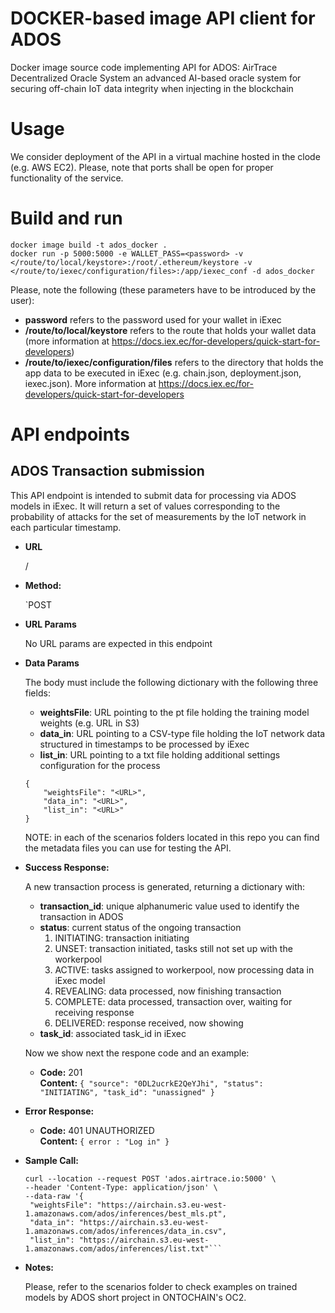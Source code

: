 # DOCKER-based image API client for ADOS

Docker image source code implementing API for ADOS: AirTrace Decentralized Oracle System an advanced AI-based oracle system for securing off-chain IoT data integrity when injecting in the blockchain

# Usage
We consider deployment of the API in a virtual machine hosted in the clode (e.g. AWS EC2). Please, note that ports shall be open for proper functionality of the service.

# Build and run

```
docker image build -t ados_docker .
docker run -p 5000:5000 -e WALLET_PASS=<password> -v </route/to/local/keystore>:/root/.ethereum/keystore -v </route/to/iexec/configuration/files>:/app/iexec_conf -d ados_docker
```
Please, note the following (these parameters have to be introduced by the user):
- **password** refers to the password used for your wallet in iExec
- **/route/to/local/keystore** refers to the route that holds your wallet data (more information at https://docs.iex.ec/for-developers/quick-start-for-developers)
- **/route/to/iexec/configuration/files** refers to the directory that holds the app data to be executed in iExec (e.g. chain.json, deployment.json, iexec.json). More information at https://docs.iex.ec/for-developers/quick-start-for-developers

# API endpoints

**ADOS Transaction submission**
----
  This API endpoint is intended to submit data for processing via ADOS models in iExec. It will return a set of values corresponding to the probability of attacks for the set of measurements by the IoT network in each particular timestamp.

* **URL**

  /

* **Method:**
  
  `POST
  
*  **URL Params**

   No URL params are expected in this endpoint

* **Data Params**

   The body must include the following dictionary with the following three fields:
   - **weightsFile**: URL pointing to the pt file holding the training model weights (e.g. URL in S3)
   - **data_in**: URL pointing to a CSV-type file holding the IoT network data structured in timestamps to be processed by iExec
   - **list_in**: URL pointing to a txt file holding additional settings configuration for the process

   ```
   {
       "weightsFile": "<URL>",
       "data_in": "<URL>",
       "list_in": "<URL>"
   }
   ```

   NOTE: in each of the scenarios folders located in this repo you can find the metadata files you can use for testing the API.

* **Success Response:**
  
  A new transaction process is generated, returning a dictionary with:
  - **transaction_id**: unique alphanumeric value used to identify the transaction in ADOS
  - **status**: current status of the ongoing transaction
    1. INITIATING: transaction initiating
    2. UNSET: transaction initiated, tasks still not set up with the workerpool
    3. ACTIVE: tasks assigned to workerpool, now processing data in iExec model
    4. REVEALING: data processed, now finishing transaction
    5. COMPLETE: data processed, transaction over, waiting for receiving response
    6. DELIVERED: response received, now showing
  - **task_id**: associated task_id in iExec

  Now we show next the respone code and an example:
  * **Code:** 201 <br />
    **Content:** `{
    "source": "0DL2ucrkE2QeYJhi",
    "status": "INITIATING",
    "task_id": "unassigned"
    }`
 
* **Error Response:**

  * **Code:** 401 UNAUTHORIZED <br />
    **Content:** `{ error : "Log in" }`

* **Sample Call:**

   ```
   curl --location --request POST 'ados.airtrace.io:5000' \
   --header 'Content-Type: application/json' \
   --data-raw '{
    "weightsFile": "https://airchain.s3.eu-west-1.amazonaws.com/ados/inferences/best_mls.pt",
    "data_in": "https://airchain.s3.eu-west-1.amazonaws.com/ados/inferences/data_in.csv",
    "list_in": "https://airchain.s3.eu-west-1.amazonaws.com/ados/inferences/list.txt"```

* **Notes:**

  Please, refer to the scenarios folder to check examples on trained models by ADOS short project in ONTOCHAIN's OC2.
